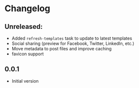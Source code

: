 # Changelog

## Unreleased:

- Added `refresh-templates` task to update to latest templates
- Social sharing (preview for Facebook, Twitter, LinkedIn, etc.)
- Move metadata to post files and improve caching
- favicon support

## 0.0.1

- Initial version
